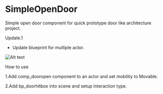 # SimpleOpenDoor

Simple open door component for quick prototype door like architecture project.

Update.1
- Update blueprint for multiple actor.

![Alt text](simpleopendoor32.gif?raw=true "Optional Title")

How to use

1.Add comp_dooropen component to an actor and set mobility to Movable.

2.Add bp_doorhitbox into scene and setup interaction type.
